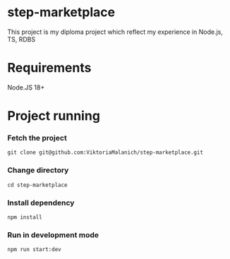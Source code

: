 # step-marketplace
This project is my diploma project which reflect my experience in Node.js, TS, RDBS

# Requirements
Node.JS 18+

# Project running

### Fetch the project
```
git clone git@github.com:ViktoriaMalanich/step-marketplace.git
```
### Change directory
```
cd step-marketplace
```
### Install dependency
```
npm install 
```
### Run in development mode
```
npm run start:dev
```

